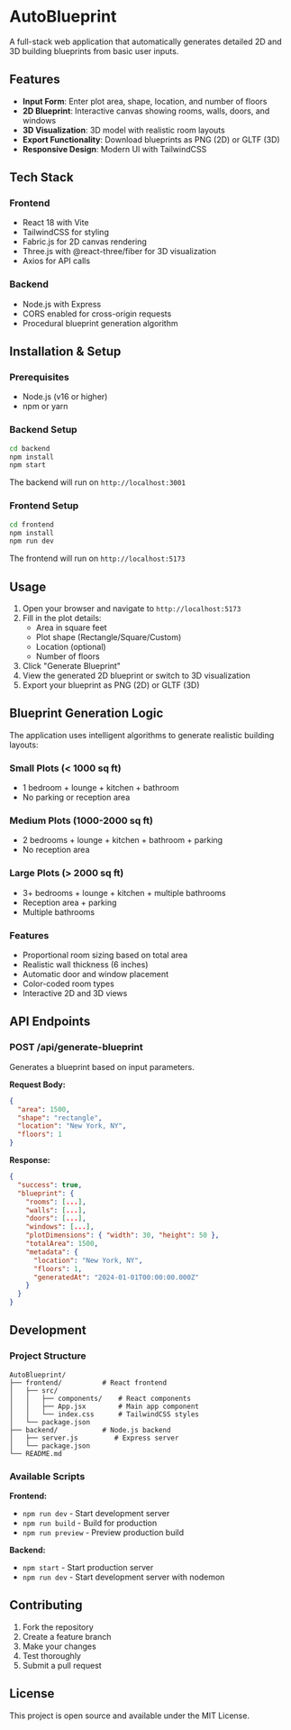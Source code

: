 # AutoBlueprint

A full-stack web application that automatically generates detailed 2D and 3D building blueprints from basic user inputs.

## Features

- **Input Form**: Enter plot area, shape, location, and number of floors
- **2D Blueprint**: Interactive canvas showing rooms, walls, doors, and windows
- **3D Visualization**: 3D model with realistic room layouts
- **Export Functionality**: Download blueprints as PNG (2D) or GLTF (3D)
- **Responsive Design**: Modern UI with TailwindCSS

## Tech Stack

### Frontend
- React 18 with Vite
- TailwindCSS for styling
- Fabric.js for 2D canvas rendering
- Three.js with @react-three/fiber for 3D visualization
- Axios for API calls

### Backend
- Node.js with Express
- CORS enabled for cross-origin requests
- Procedural blueprint generation algorithm

## Installation & Setup

### Prerequisites
- Node.js (v16 or higher)
- npm or yarn

### Backend Setup
```bash
cd backend
npm install
npm start
```

The backend will run on `http://localhost:3001`

### Frontend Setup
```bash
cd frontend
npm install
npm run dev
```

The frontend will run on `http://localhost:5173`

## Usage

1. Open your browser and navigate to `http://localhost:5173`
2. Fill in the plot details:
   - Area in square feet
   - Plot shape (Rectangle/Square/Custom)
   - Location (optional)
   - Number of floors
3. Click "Generate Blueprint"
4. View the generated 2D blueprint or switch to 3D visualization
5. Export your blueprint as PNG (2D) or GLTF (3D)

## Blueprint Generation Logic

The application uses intelligent algorithms to generate realistic building layouts:

### Small Plots (< 1000 sq ft)
- 1 bedroom + lounge + kitchen + bathroom
- No parking or reception area

### Medium Plots (1000-2000 sq ft)
- 2 bedrooms + lounge + kitchen + bathroom + parking
- No reception area

### Large Plots (> 2000 sq ft)
- 3+ bedrooms + lounge + kitchen + multiple bathrooms
- Reception area + parking
- Multiple bathrooms

### Features
- Proportional room sizing based on total area
- Realistic wall thickness (6 inches)
- Automatic door and window placement
- Color-coded room types
- Interactive 2D and 3D views

## API Endpoints

### POST /api/generate-blueprint
Generates a blueprint based on input parameters.

**Request Body:**
```json
{
  "area": 1500,
  "shape": "rectangle",
  "location": "New York, NY",
  "floors": 1
}
```

**Response:**
```json
{
  "success": true,
  "blueprint": {
    "rooms": [...],
    "walls": [...],
    "doors": [...],
    "windows": [...],
    "plotDimensions": { "width": 30, "height": 50 },
    "totalArea": 1500,
    "metadata": {
      "location": "New York, NY",
      "floors": 1,
      "generatedAt": "2024-01-01T00:00:00.000Z"
    }
  }
}
```

## Development

### Project Structure
```
AutoBlueprint/
├── frontend/          # React frontend
│   ├── src/
│   │   ├── components/    # React components
│   │   ├── App.jsx        # Main app component
│   │   └── index.css      # TailwindCSS styles
│   └── package.json
├── backend/           # Node.js backend
│   ├── server.js         # Express server
│   └── package.json
└── README.md
```

### Available Scripts

**Frontend:**
- `npm run dev` - Start development server
- `npm run build` - Build for production
- `npm run preview` - Preview production build

**Backend:**
- `npm start` - Start production server
- `npm run dev` - Start development server with nodemon

## Contributing

1. Fork the repository
2. Create a feature branch
3. Make your changes
4. Test thoroughly
5. Submit a pull request

## License

This project is open source and available under the MIT License.

